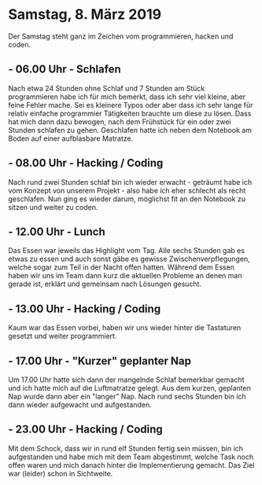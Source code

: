 # Samstag, 8. März 2019

Der Samstag steht ganz im Zeichen vom programmieren, hacken und coden.

## - 06.00 Uhr - Schlafen

Nach etwa 24 Stunden ohne Schlaf und 7 Stunden am Stück programmieren habe ich für mich bemerkt, dass ich sehr viel kleine, aber feine Fehler mache. Sei es kleinere Typos oder aber dass ich sehr lange für relativ einfache programmier Tätigkeiten brauchte um diese zu lösen. Dass hat mich dann dazu bewogen, nach dem Frühstück für ein oder zwei Stunden schlafen zu gehen. Geschlafen hatte ich neben dem Notebook am Boden auf einer aufblasbare Matratze.

## - 08.00 Uhr - Hacking / Coding

Nach rund zwei Stunden schlaf bin ich wieder erwacht - geträumt habe ich vom Konzept von unserem Projekt - also habe ich eher schlecht als recht geschlafen. Nun ging es wieder darum, möglichst fit an den Notebook zu sitzen und weiter zu coden.

## - 12.00 Uhr - Lunch

Das Essen war jeweils das Highlight vom Tag. Alle sechs Stunden gab es etwas zu essen und auch sonst gäbe es gewisse Zwischenverpflegungen, welche sogar zum Teil in der Nacht offen hatten. Während dem Essen haben wir uns im Team dann kurz die aktuellen Probleme an denen man gerade ist, erklärt und gemeinsam nach Lösungen gesucht.

## - 13.00 Uhr - Hacking / Coding

Kaum war das Essen vorbei, haben wir uns wieder hinter die Tastaturen gesetzt und weiter programmiert.

## - 17.00 Uhr - "Kurzer" geplanter Nap

Um 17.00 Uhr hatte sich dann der mangelnde Schlaf bemerkbar gemacht und ich hatte mich auf die Luftmatratze gelegt. Aus dem kurzen, geplanten Nap wurde dann aber ein "langer" Nap. Nach rund sechs Stunden bin ich dann wieder aufgewacht und aufgestanden.

## - 23.00 Uhr - Hacking / Coding

Mit dem Schock, dass wir in rund elf Stunden fertig sein müssen, bin ich aufgestanden und habe mich mit dem Team abgestimmt, welche Task noch offen waren und mich danach hinter die Implementierung gemacht. Das Ziel war (leider) schon in Sichtweite.
